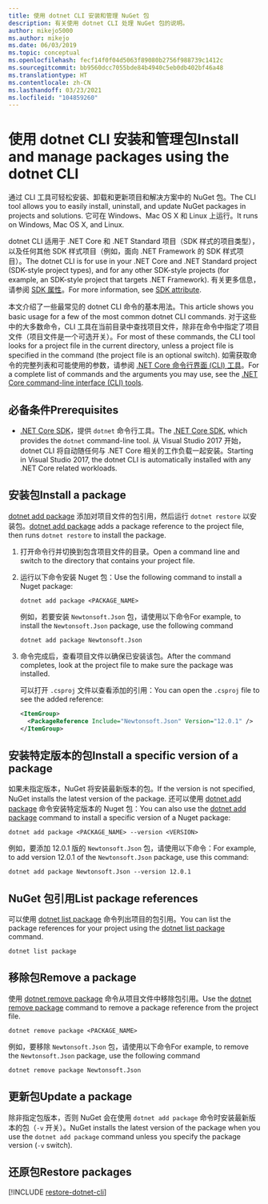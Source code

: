 ```yaml
---
title: 使用 dotnet CLI 安装和管理 NuGet 包
description: 有关使用 dotnet CLI 处理 NuGet 包的说明。
author: mikejo5000
ms.author: mikejo
ms.date: 06/03/2019
ms.topic: conceptual
ms.openlocfilehash: fecf14f0f04d5063f89080b2756f988739c1412c
ms.sourcegitcommit: bb9560dcc7055bde84b4940c5eb0db402bf46a48
ms.translationtype: HT
ms.contentlocale: zh-CN
ms.lasthandoff: 03/23/2021
ms.locfileid: "104859260"
---
```

# <a name="install-and-manage-packages-using-the-dotnet-cli"></a><span data-ttu-id="d8e61-103">使用 dotnet CLI 安装和管理包</span><span class="sxs-lookup"><span data-stu-id="d8e61-103">Install and manage packages using the dotnet CLI</span></span>

<span data-ttu-id="d8e61-104">通过 CLI 工具可轻松安装、卸载和更新项目和解决方案中的 NuGet 包。</span><span class="sxs-lookup"><span data-stu-id="d8e61-104">The CLI tool allows you to easily install, uninstall, and update NuGet packages in projects and solutions.</span></span> <span data-ttu-id="d8e61-105">它可在 Windows、Mac OS X 和 Linux 上运行。</span><span class="sxs-lookup"><span data-stu-id="d8e61-105">It runs on Windows, Mac OS X, and Linux.</span></span>

<span data-ttu-id="d8e61-106">dotnet CLI 适用于 .NET Core 和 .NET Standard 项目（SDK 样式的项目类型），以及任何其他 SDK 样式项目（例如，面向 .NET Framework 的 SDK 样式项目）。</span><span class="sxs-lookup"><span data-stu-id="d8e61-106">The dotnet CLI is for use in your .NET Core and .NET Standard project (SDK-style project types), and for any other SDK-style projects (for example, an SDK-style project that targets .NET Framework).</span></span> <span data-ttu-id="d8e61-107">有关更多信息，请参阅 [SDK 属性](/dotnet/core/tools/csproj#additions)。</span><span class="sxs-lookup"><span data-stu-id="d8e61-107">For more information, see [SDK attribute](/dotnet/core/tools/csproj#additions).</span></span>

<span data-ttu-id="d8e61-108">本文介绍了一些最常见的 dotnet CLI 命令的基本用法。</span><span class="sxs-lookup"><span data-stu-id="d8e61-108">This article shows you basic usage for a few of the most common dotnet CLI commands.</span></span> <span data-ttu-id="d8e61-109">对于这些中的大多数命令，CLI 工具在当前目录中查找项目文件，除非在命令中指定了项目文件（项目文件是一个可选开关）。</span><span class="sxs-lookup"><span data-stu-id="d8e61-109">For most of these commands, the CLI tool looks for a project file in the current directory, unless a project file is specified in the command (the project file is an optional switch).</span></span> <span data-ttu-id="d8e61-110">如需获取命令的完整列表和可能使用的参数，请参阅 [.NET Core 命令行界面 (CLI) 工具](../reference/dotnet-commands.md)。</span><span class="sxs-lookup"><span data-stu-id="d8e61-110">For a complete list of commands and the arguments you may use, see the [.NET Core command-line interface (CLI) tools](../reference/dotnet-commands.md).</span></span>

## <a name="prerequisites"></a><span data-ttu-id="d8e61-111">必备条件</span><span class="sxs-lookup"><span data-stu-id="d8e61-111">Prerequisites</span></span>

- <span data-ttu-id="d8e61-112">[.NET Core SDK](https://www.microsoft.com/net/download/)，提供 `dotnet` 命令行工具。</span><span class="sxs-lookup"><span data-stu-id="d8e61-112">The [.NET Core SDK](https://www.microsoft.com/net/download/), which provides the `dotnet` command-line tool.</span></span> <span data-ttu-id="d8e61-113">从 Visual Studio 2017 开始，dotnet CLI 将自动随任何与 .NET Core 相关的工作负载一起安装。</span><span class="sxs-lookup"><span data-stu-id="d8e61-113">Starting in Visual Studio 2017, the dotnet CLI is automatically installed with any .NET Core related workloads.</span></span>

## <a name="install-a-package"></a><span data-ttu-id="d8e61-114">安装包</span><span class="sxs-lookup"><span data-stu-id="d8e61-114">Install a package</span></span>

<span data-ttu-id="d8e61-115">[dotnet add package](/dotnet/core/tools/dotnet-add-package?tabs=netcore2x) 添加对项目文件的包引用，然后运行 `dotnet restore` 以安装包。</span><span class="sxs-lookup"><span data-stu-id="d8e61-115">[dotnet add package](/dotnet/core/tools/dotnet-add-package?tabs=netcore2x) adds a package reference to the project file, then runs `dotnet restore` to install the package.</span></span>

1. <span data-ttu-id="d8e61-116">打开命令行并切换到包含项目文件的目录。</span><span class="sxs-lookup"><span data-stu-id="d8e61-116">Open a command line and switch to the directory that contains your project file.</span></span>

2. <span data-ttu-id="d8e61-117">运行以下命令安装 Nuget 包：</span><span class="sxs-lookup"><span data-stu-id="d8e61-117">Use the following command to install a Nuget package:</span></span>

    ```dotnetcli
    dotnet add package <PACKAGE_NAME>
    ```

    <span data-ttu-id="d8e61-118">例如，若要安装 `Newtonsoft.Json` 包，请使用以下命令</span><span class="sxs-lookup"><span data-stu-id="d8e61-118">For example, to install the `Newtonsoft.Json` package, use the following command</span></span>

    ```dotnetcli
    dotnet add package Newtonsoft.Json
    ```

3. <span data-ttu-id="d8e61-119">命令完成后，查看项目文件以确保已安装该包。</span><span class="sxs-lookup"><span data-stu-id="d8e61-119">After the command completes, look at the project file to make sure the package was installed.</span></span>

   <span data-ttu-id="d8e61-120">可以打开 `.csproj` 文件以查看添加的引用：</span><span class="sxs-lookup"><span data-stu-id="d8e61-120">You can open the `.csproj` file to see the added reference:</span></span>

    ```xml
    <ItemGroup>
      <PackageReference Include="Newtonsoft.Json" Version="12.0.1" />
    </ItemGroup>
    ```

## <a name="install-a-specific-version-of-a-package"></a><span data-ttu-id="d8e61-121">安装特定版本的包</span><span class="sxs-lookup"><span data-stu-id="d8e61-121">Install a specific version of a package</span></span>

<span data-ttu-id="d8e61-122">如果未指定版本，NuGet 将安装最新版本的包。</span><span class="sxs-lookup"><span data-stu-id="d8e61-122">If the version is not specified, NuGet installs the latest version of the package.</span></span> <span data-ttu-id="d8e61-123">还可以使用 [dotnet add package](/dotnet/core/tools/dotnet-add-package?tabs=netcore2x) 命令安装特定版本的 Nuget 包：</span><span class="sxs-lookup"><span data-stu-id="d8e61-123">You can also use the [dotnet add package](/dotnet/core/tools/dotnet-add-package?tabs=netcore2x) command to install a specific version of a Nuget package:</span></span>

```dotnetcli
dotnet add package <PACKAGE_NAME> --version <VERSION>
```

<span data-ttu-id="d8e61-124">例如，要添加 12.0.1 版的 `Newtonsoft.Json` 包，请使用以下命令：</span><span class="sxs-lookup"><span data-stu-id="d8e61-124">For example, to add version 12.0.1 of the `Newtonsoft.Json` package, use this command:</span></span>

```dotnetcli
dotnet add package Newtonsoft.Json --version 12.0.1
```

## <a name="list-package-references"></a><span data-ttu-id="d8e61-125">NuGet 包引用</span><span class="sxs-lookup"><span data-stu-id="d8e61-125">List package references</span></span>

<span data-ttu-id="d8e61-126">可以使用 [dotnet list package](/dotnet/core/tools/dotnet-list-package?tabs=netcore2x) 命令列出项目的包引用。</span><span class="sxs-lookup"><span data-stu-id="d8e61-126">You can list the package references for your project using the [dotnet list package](/dotnet/core/tools/dotnet-list-package?tabs=netcore2x) command.</span></span>

```dotnetcli
dotnet list package
```

## <a name="remove-a-package"></a><span data-ttu-id="d8e61-127">移除包</span><span class="sxs-lookup"><span data-stu-id="d8e61-127">Remove a package</span></span>

<span data-ttu-id="d8e61-128">使用 [dotnet remove package](/dotnet/core/tools/dotnet-remove-package?tabs=netcore2x) 命令从项目文件中移除包引用。</span><span class="sxs-lookup"><span data-stu-id="d8e61-128">Use the [dotnet remove package](/dotnet/core/tools/dotnet-remove-package?tabs=netcore2x) command to remove a package reference from the project file.</span></span>

```dotnetcli
dotnet remove package <PACKAGE_NAME>
```

<span data-ttu-id="d8e61-129">例如，要移除 `Newtonsoft.Json` 包，请使用以下命令</span><span class="sxs-lookup"><span data-stu-id="d8e61-129">For example, to remove the `Newtonsoft.Json` package, use the following command</span></span>

```dotnetcli
dotnet remove package Newtonsoft.Json
```

## <a name="update-a-package"></a><span data-ttu-id="d8e61-130">更新包</span><span class="sxs-lookup"><span data-stu-id="d8e61-130">Update a package</span></span>

<span data-ttu-id="d8e61-131">除非指定包版本，否则 NuGet 会在使用 `dotnet add package` 命令时安装最新版本的包（`-v` 开关）。</span><span class="sxs-lookup"><span data-stu-id="d8e61-131">NuGet installs the latest version of the package when you use the `dotnet add package` command unless you specify the package version (`-v` switch).</span></span>

## <a name="restore-packages"></a><span data-ttu-id="d8e61-132">还原包</span><span class="sxs-lookup"><span data-stu-id="d8e61-132">Restore packages</span></span>

[!INCLUDE [restore-dotnet-cli](includes/restore-dotnet-cli.md)]
